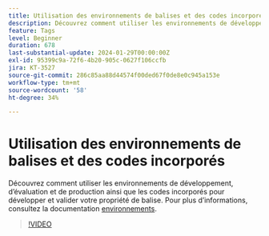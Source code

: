```yaml
---
title: Utilisation des environnements de balises et des codes incorporés
description: Découvrez comment utiliser les environnements de développement, d’évaluation et de production et incorporer des codes pour développer et valider votre propriété de balise.
feature: Tags
level: Beginner
duration: 678
last-substantial-update: 2024-01-29T00:00:00Z
exl-id: 95399c9a-72f6-4b20-905c-0627f106ccfb
jira: KT-3527
source-git-commit: 286c85aa88d44574f00ded67f0de8e0c945a153e
workflow-type: tm+mt
source-wordcount: '58'
ht-degree: 34%

---
```


# Utilisation des environnements de balises et des codes incorporés

Découvrez comment utiliser les environnements de développement, d’évaluation et de production ainsi que les codes incorporés pour développer et valider votre propriété de balise. Pour plus d’informations, consultez la documentation [environnements](https://experienceleague.adobe.com/docs/experience-platform/tags/publish/environments/environments.html?lang=fr).

>[!VIDEO](https://video.tv.adobe.com/v/28729/?learn=on&enablevpops)
